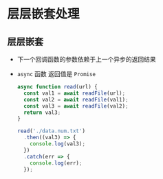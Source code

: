 # 层层嵌套处理

## 层层嵌套

+ 下一个回调函数的参数依赖于上一个异步的返回结果

+ `async` 函数 返回值是 `Promise`

    ```js
    async function read(url) {
      const val1 = await readFile(url);
      const val2 = await readFile(val1);
      const val3 = await readFile(val2);
      return val3;
    }

    read('./data.num.txt')
      .then((val3) => {
        console.log(val3);
      })
      .catch(err => {
        console.log(err);
      });
    ```
